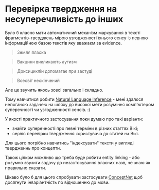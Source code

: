 
# Перевірка твердження на несуперечливість до інших

Було б класно мати автоматичний механізм маркування в тексті фрагментів-тверджень
мірою узгодженості їхнього сенсу із певною інформаційною базою текстів яку вважаєм за evidence.

> Земля пласка

> Вакцини викликають аутизм

> Доксициклін допомагає при застуді

> Всесвіт нескінчений

Але це звучить якось зовсі загально і складно.

Тому навчитися робити [Natural Language Inference](http://nlpprogress.com/english/natural_language_inference.html) - мені здалося непоганою задачею на шляху до високої мети розуміння комп'ютером суперечності чи узгодженності сенсів. :)

У якості практичного застосування поки думаю про такі варіанти:
- знайти суперечності про певні терміни в різних статтях Вікі;
- сервіс перевірки твердження користувача до статей на Вікі.

Для цього потрібно навчитись "індексувати" тексти у вигляді твердженнь про концепти.

Також цілком можливо що треба буде робити entity linking - або розумно звузити задачу до незастосування власних назв, не знаю як правильно сказати.

Цікаво було б для цього спробувати застосувати [ConceptNet](http://conceptnet.io) щоб досягнути інваріантність по відношенню до мови.
